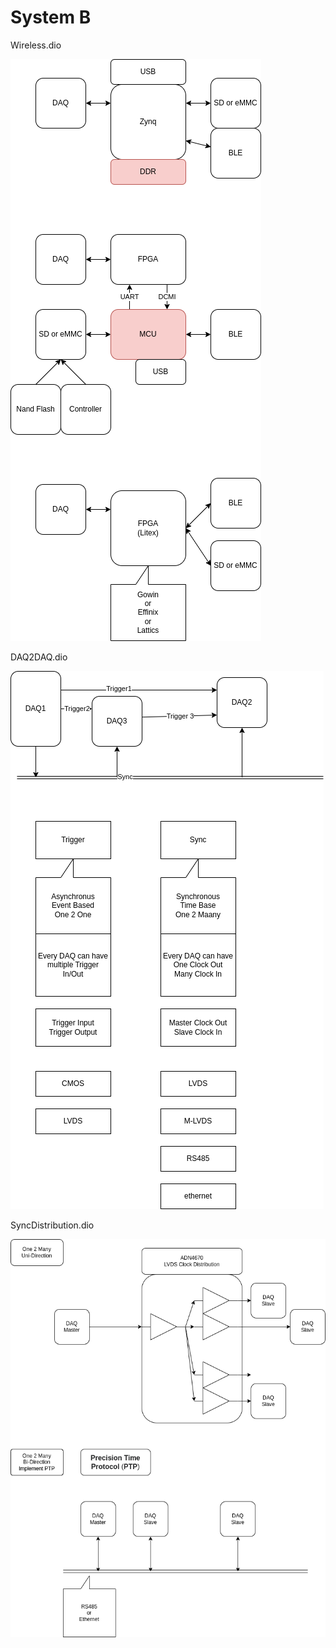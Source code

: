 # System B

Wireless.dio

![Wireless](../diagrams/2025/Wireless.png)

DAQ2DAQ.dio

![DAQ2DAQ](../diagrams/2025/DAQ2DAQ.png)

SyncDistribution.dio

![SyncDistribution](../diagrams/2025/SyncDistribution.png)